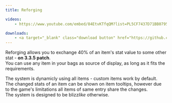 ```yaml
---
title: Reforging

videos:
    - https://www.youtube.com/embed/84EtvKTfqQM?list=PL5CF7437D71BB0795

downloads:
    - <a target="_blank" class="download button" href="https://github.com/Rochet2/TrinityCore/blob/reforging_3.3.5/src/server/scripts/Custom/Reforging/" onClick="ga('send', 'event', 'Download', 'click', 'Reforging TrinityCore');">TrinityCore</a>
---
```


Reforging allows you to exchange 40% of an item's stat value to some other stat - **on 3.3.5 patch**.  
You can use any item in your bags as source of display, as long as it fits the requirements.  

The system is dynamicly using all items - custom items work by default.  
The changed stats of an item can be shown on item tooltips, however due to the game's limitations all items of same entry share the changes.  
The system is designed to be blizz*like* otherwise.
